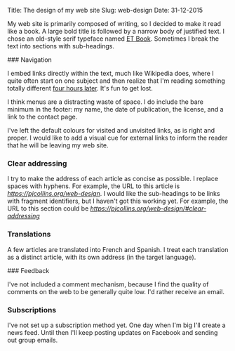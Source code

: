Title: The design of my web site
Slug: web-design
Date: 31-12-2015

My web site is primarily composed of writing, so I decided to make it read like a book.  A large bold title is followed by a narrow body of justified text.  I chose an old-style serif typeface named [ET Book](http://edwardtufte.github.io/et-book/).  Sometimes I break the text into sections with sub-headings.  

### Navigation

I embed links directly within the text, much like Wikipedia does, where I quite often start on one subject and then realize that I'm reading something totally different [four hours later](https://xkcd.com/214/).  It's fun to get lost.

I think menus are a distracting waste of space.  I do include the bare minimum in the footer: my name, the date of publication, the license, and a link to the contact page.

I've left the default colours for visited and unvisited links, as is right and proper.  I would like to add a visual cue for external links to inform the reader that he will be leaving my web site.

### Clear addressing

I try to make the address of each article as concise as possible.  I replace spaces with hyphens.  For example, the URL to this article is *https://pjcollins.org/web-design*.  I would like the sub-headings to be links with fragment identifiers, but I haven't got this working yet.  For example, the URL to this section could be *https://pjcollins.org/web-design/#clear-addressing*

### Translations

A few articles are translated into French and Spanish.  I treat each translation as a distinct article, with its own address (in the target language).

### Feedback

I've not included a comment mechanism, because I find the quality of comments on the web to be generally quite low.  I'd rather receive an email.

### Subscriptions

I've not set up a subscription method yet.  One day when I'm big I'll create a news feed.  Until then I'll keep posting updates on Facebook and sending out group emails.

